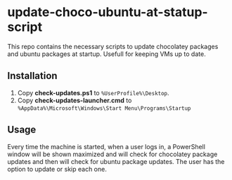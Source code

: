 # update-choco-ubuntu-at-statup-script
This repo contains the necessary scripts to update chocolatey packages and ubuntu packages at startup. Usefull for keeping VMs up to date.

## Installation
1.  Copy **check-updates.ps1** to `%UserProfile%\Desktop`.
2.  Copy **check-updates-launcher.cmd** to `%AppData%\Microsoft\Windows\Start Menu\Programs\Startup`

## Usage

Every time the machine is started, when a user logs in, a PowerShell window will be shown maximized and will check for chocolatey package updates and then will check for ubuntu package updates. The user has the option to update or skip each one.
